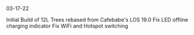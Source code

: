 03-17-22

Initial Build of 12L
Trees rebased from Cafebabe's LOS 19.0
Fix LED offline charging indicator
Fix WiFi and Hotspot switching
